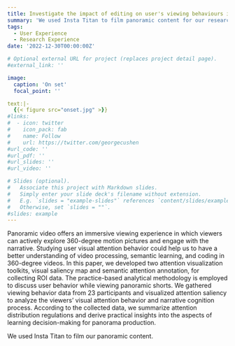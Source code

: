 ```yaml
---
title: Investigate the impact of editing on user's viewing behaviours in panoramic content
summary: 'We used Insta Titan to film panoramic content for our research.'
tags:
  - User Experience
  - Research Experience
date: '2022-12-30T00:00:00Z'

# Optional external URL for project (replaces project detail page).
#external_link: ''

image:
  caption: 'On set'
  focal_point: ''

text:|-
  {{< figure src="onset.jpg" >}}
#links:
#  - icon: twitter
#    icon_pack: fab
#    name: Follow
#    url: https://twitter.com/georgecushen
#url_code: ''
#url_pdf: ''
#url_slides: ''
#url_video: ''

# Slides (optional).
#   Associate this project with Markdown slides.
#   Simply enter your slide deck's filename without extension.
#   E.g. `slides = "example-slides"` references `content/slides/example-slides.md`.
#   Otherwise, set `slides = ""`.
#slides: example
---
```


Panoramic video offers an immersive viewing experience in which viewers can actively explore 360-degree motion pictures and engage with the narrative. Studying user visual attention behavior could help us to have a better understanding of video processing, semantic learning, and coding in 360-degree videos. In this paper, we developed two attention visualization toolkits, visual saliency map and semantic attention annotation, for collecting ROI data. The practice-based analytical methodology is employed to discuss user behavior while viewing panoramic shorts. We gathered viewing behavior data from 23 participants and visualized attention saliency to analyze the viewers’ visual attention behavior and narrative cognition process. According to the collected data, we summarize attention distribution regulations and derive practical insights into the aspects of learning decision-making for panorama production.

We used Insta Titan to film our panoramic content.

